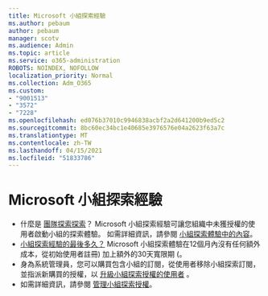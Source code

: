 ```yaml
---
title: Microsoft 小組探索經驗
ms.author: pebaum
author: pebaum
manager: scotv
ms.audience: Admin
ms.topic: article
ms.service: o365-administration
ROBOTS: NOINDEX, NOFOLLOW
localization_priority: Normal
ms.collection: Adm_O365
ms.custom:
- "9001513"
- "3572"
- "7228"
ms.openlocfilehash: ed076b37010c9946838acbf2a2d641200b9ed5c2
ms.sourcegitcommit: 8bc60ec34bc1e40685e3976576e04a2623f63a7c
ms.translationtype: MT
ms.contentlocale: zh-TW
ms.lasthandoff: 04/15/2021
ms.locfileid: "51833786"
---
```

# <a name="microsoft-teams-exploratory-experience"></a>Microsoft 小組探索經驗

- 什麼是 [團隊探索探索](https://docs.microsoft.com/microsoftteams/teams-exploratory)？ Microsoft 小組探索經驗可讓您組織中未獲授權的使用者啟動小組的探索體驗。 如需詳細資訊，請參閱 [小組探索體驗中的內容](https://docs.microsoft.com/microsoftteams/teams-exploratory#whats-in-the-teams-exploratory-experience)。
- [小組探索經驗的最後多久？](https://docs.microsoft.com/microsoftteams/teams-exploratory#how-long-does-the-teams-exploratory-experience-last) Microsoft 小組探索體驗在12個月內沒有任何額外成本，從初始使用者註冊) 加上額外的30天寬限期 (。
- 身為系統管理員，您可以購買包含小組的訂閱，從使用者移除小組探索訂閱，並指派新購買的授權，以 [升級小組探索授權的使用者](https://docs.microsoft.com/microsoftteams/teams-exploratory#upgrade-users-from-the-teams-exploratory-license) 。
- 如需詳細資訊，請參閱 [管理小組探索授權](https://docs.microsoft.com/microsoftteams/teams-exploratory)。
